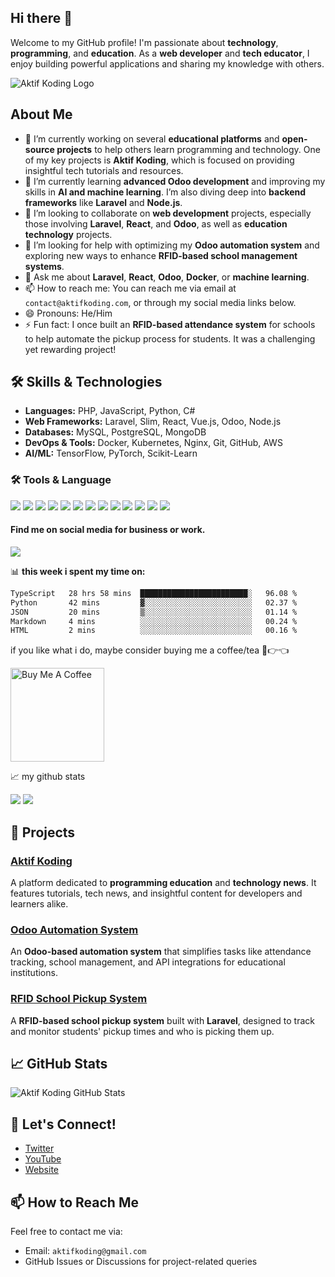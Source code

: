 ## Hi there 👋

Welcome to my GitHub profile! I'm passionate about **technology**, **programming**, and **education**. As a **web developer** and **tech educator**, I enjoy building powerful applications and sharing my knowledge with others.

![Aktif Koding Logo](https://avatars.githubusercontent.com/u/162861480?v=4)

## About Me
- 🔭 I’m currently working on several **educational platforms** and **open-source projects** to help others learn programming and technology. One of my key projects is **Aktif Koding**, which is focused on providing insightful tech tutorials and resources.
- 🌱 I’m currently learning **advanced Odoo development** and improving my skills in **AI and machine learning**. I’m also diving deep into **backend frameworks** like **Laravel** and **Node.js**.
- 👯 I’m looking to collaborate on **web development** projects, especially those involving **Laravel**, **React**, and **Odoo**, as well as **education technology** projects.
- 🤔 I’m looking for help with optimizing my **Odoo automation system** and exploring new ways to enhance **RFID-based school management systems**.
- 💬 Ask me about **Laravel**, **React**, **Odoo**, **Docker**, or **machine learning**.
- 📫 How to reach me: You can reach me via email at `contact@aktifkoding.com`, or through my social media links below.
- 😄 Pronouns: He/Him
- ⚡ Fun fact: I once built an **RFID-based attendance system** for schools to help automate the pickup process for students. It was a challenging yet rewarding project!

## 🛠️ Skills & Technologies
- **Languages:** PHP, JavaScript, Python, C#
- **Web Frameworks:** Laravel, Slim, React, Vue.js, Odoo, Node.js
- **Databases:** MySQL, PostgreSQL, MongoDB
- **DevOps & Tools:** Docker, Kubernetes, Nginx, Git, GitHub, AWS
- **AI/ML:** TensorFlow, PyTorch, Scikit-Learn
            
<h3>🛠 Tools & Language </h3>
<div class="row">
<img src="https://img.shields.io/badge/VSCode-0078D4?style=for-the-badge&logo=visual%20studio%20code&logoColor=white">
<img src="https://img.shields.io/badge/Laragon-0E83CD?style=for-the-badge&logo=Laragon&logoColor=white">
<img src="https://img.shields.io/badge/Composer-885630?style=for-the-badge&logo=Composer&logoColor=white">
<img src="https://img.shields.io/badge/npm-CB3837?style=for-the-badge&logo=npm&logoColor=white">
<img src="https://img.shields.io/badge/Postman-FF6C37?style=for-the-badge&logo=Postman&logoColor=white">
<img src="https://img.shields.io/badge/GIT-E44C30?style=for-the-badge&logo=git&logoColor=white">
<img src="https://img.shields.io/badge/next.js-000000?style=for-the-badge&logo=nextdotjs&logoColor=white">
<img src="https://img.shields.io/badge/React-20232A?style=for-the-badge&logo=react&logoColor=61DAFB">
<img src="https://img.shields.io/badge/Tailwind_CSS-38B2AC?style=for-the-badge&logo=tailwind-css&logoColor=white">
<img src="https://img.shields.io/badge/Bootstrap-563D7C?style=for-the-badge&logo=bootstrap&logoColor=white">
<img src="https://img.shields.io/badge/Laravel-FF2D20?style=for-the-badge&logo=laravel&logoColor=white">
<img src="https://img.shields.io/badge/Codeigniter-EF4223?style=for-the-badge&logo=codeigniter&logoColor=white">
<img src="https://img.shields.io/badge/Node.js-339933?style=for-the-badge&logo=nodedotjs&logoColor=white">
</div>

<h4> Find me on social media for business or work. </h4>
<a href="https://instagram.com/aktifkoding"> <img src="https://img.shields.io/badge/Instagram-E4405F?style=for-the-badge&logo=instagram&logoColor=white"> </a>


📊 **this week i spent my time on:**
<!--START_SECTION:waka-->

```txt
TypeScript   28 hrs 58 mins  ████████████████████████░   96.08 %
Python       42 mins         ▓░░░░░░░░░░░░░░░░░░░░░░░░   02.37 %
JSON         20 mins         ▒░░░░░░░░░░░░░░░░░░░░░░░░   01.14 %
Markdown     4 mins          ░░░░░░░░░░░░░░░░░░░░░░░░░   00.24 %
HTML         2 mins          ░░░░░░░░░░░░░░░░░░░░░░░░░   00.16 %
```

<!--END_SECTION:waka-->

if you like what i do, maybe consider buying me a coffee/tea 🥺👉👈

<a href="https://buymeacoffee.com/aktifkodin6" target="_blank"><img src="https://cdn.buymeacoffee.com/buttons/v2/default-red.png" alt="Buy Me A Coffee" width="150" ></a>

📈 my github stats

![](https://github.com/sw-yx/sw-yx/blob/master/generated/overview.svg)
![](https://github.com/sw-yx/sw-yx/blob/master/generated/languages.svg)

## 🚀 Projects

### [Aktif Koding](https://github.com/aktifkoding/aktifkoding)
A platform dedicated to **programming education** and **technology news**. It features tutorials, tech news, and insightful content for developers and learners alike.

### [Odoo Automation System](https://github.com/aktifkoding/odoo-automation)
An **Odoo-based automation system** that simplifies tasks like attendance tracking, school management, and API integrations for educational institutions.

### [RFID School Pickup System](https://github.com/aktifkoding/school-pickup-system)
A **RFID-based school pickup system** built with **Laravel**, designed to track and monitor students' pickup times and who is picking them up.

## 📈 GitHub Stats
![Aktif Koding GitHub Stats](https://github-readme-stats.vercel.app/api?username=aktifkoding&show_icons=true&hide_title=true&count_private=true&hide=prs)

## 🔗 Let's Connect!
- [Twitter](https://twitter.com/aktifkoding)
- [YouTube](https://www.youtube.com/@aktifkodingonline)
- [Website](https://aktifkoding.com)

## 📫 How to Reach Me
Feel free to contact me via:
- Email: `aktifkoding@gmail.com`
- GitHub Issues or Discussions for project-related queries

